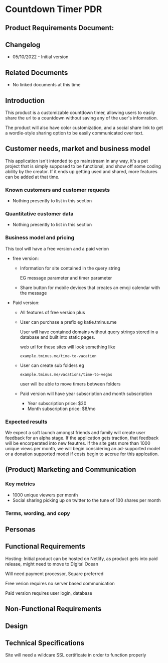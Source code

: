 # Countdown Timer PDR

## Product Requirements Document:

## Changelog

- 05/10/2022 - Initial version 

## Related Documents

<!-- Use this section to link to other relevant documents, such as other PRDs, market research etc. -->

<!-- - Link to Document 1  -->
<!-- - Link to Document 2 -->
- No linked documents at this time

## Introduction

<!-- General introduction to the particular product initiative. -->

This product is a customizable countdown timer, allowing users to easily share the url to a countdown without saving any of the user's infomration.

The product will also have color customization, and a social share link to get a wordle-style sharing option to be easily communicated over text.

## Customer needs, market and business model

This application isn't intended to go mainstream in any way, it's a pet project that is simply supposed to be functional, and show off some coding ability by the creator. If it ends up getting used and shared, more features can be added at that time.

### Known customers and customer requests

<!-- If you have customers who have asked for the functionality covered, list them here with details, e.g. links to customer call notes, or link to PRD. -->
 - Nothing presently to list in this section

### Quantitative customer data

<!-- If you have any numbers, for example how many customers have asked for feature x. -->
 - Nothing presently to list in this section

### Business model and pricing

<!-- How will this initiative be priced? Part of standard pricing plans? An extension, or add-on? A whole new business model? -->
 This tool will have a free version and a paid verion

- free version:
    - Information for site contained in the query string

      EG message parameter and timer parameter 

    - Share button for mobile devices that creates an emoji calendar with the message

- Paid version:
    - All features of free version plus
    - User can purchase a prefix eg katie.tminus.me

      User will have contained domains without query strings stored in a database and built into static pages.

      web url for these sites will look something like

          example.tminus.me/time-to-vacation

    - User can create sub folders eg

          example.tminus.me/vacations/time-to-vegas

       user will be able to move timers between folders
    
    - Paid version will have year subscription and month subscription
      - Year subscription price: $30
      - Month subscription price: $8/mo

### Expected results

<!-- Write town here in a few sentences and with a few numbers what you expect when launching the initiative. For example “We expect in the first 3 months after launch 25 customers will sign up for this feature” or “We expect revenue will increase by 2% in the first 6 months”. This is useful to check back later on initial assumptions. -->
We expect a soft launch amongst friends and family will create user feedback for an alpha stage. If the application gets traction, that feedback will be encorperated into new feautres. If the site gets more than 1000 unique views per month, we will begin considering an ad-supported model or a donation supported model if costs begin to accrue for this applcation.

## (Product) Marketing and Communication

### Key metrics
<!-- How do you measure success and adoption for the product initiative? List concrete metrics to track here. -->
 - 1000 unique viewers per month
 - Social sharing picking up on twitter to the tune of 100 shares per month

### Terms, wording, and copy 

<!-- The key words and terms to use in/for the product. Links to additional materials. -->

## Personas
<!-- Customer or user personas. -->

## Functional Requirements
<!-- Description of key functional aspects on a very high level, for example Epic level. Detailed user stories will go into your ticketing system (Such as Jira, Github, Trello etc.). You can also link (some of) them here. -->
Hosting: Initial product can be hosted on Netlify, as product gets into paid release, might need to move to Digital Ocean

Will need payment processor, Square preferred

Free verion requires no server based communication

Paid version requires user login, database

## Non-Functional Requirements
<!-- This is often forgotten: things such as: how many users are expected to be supported at peak? Any latency expectations (page load in x ms) etc.? -->

## Design
<!-- Any high level UX/UI considerations to mention, but primarily link to any UX research or any prototypes as things progress. -->


## Technical Specifications
<!-- Anything that’s relevant for/from engineering. Such as key technical challenges or risks. -->
Site will need a wildcare SSL certificate in order to function properly

